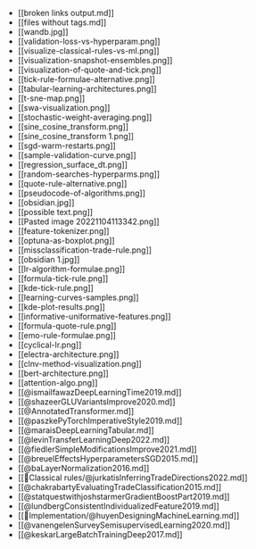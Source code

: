 - [[broken links output.md]]
- [[files without tags.md]]
- [[wandb.jpg]]
- [[validation-loss-vs-hyperparam.png]]
- [[visualize-classical-rules-vs-ml.png]]
- [[visualization-snapshot-ensembles.png]]
- [[visualization-of-quote-and-tick.png]]
- [[tick-rule-formulae-alternative.png]]
- [[tabular-learning-architectures.png]]
- [[t-sne-map.png]]
- [[swa-visualization.png]]
- [[stochastic-weight-averaging.png]]
- [[sine_cosine_transform.png]]
- [[sine_cosine_transform 1.png]]
- [[sgd-warm-restarts.png]]
- [[sample-validation-curve.png]]
- [[regression_surface_dt.png]]
- [[random-searches-hyperparms.png]]
- [[quote-rule-alternative.png]]
- [[pseudocode-of-algorithms.png]]
- [[obsidian.jpg]]
- [[possible text.png]]
- [[Pasted image 20221104113342.png]]
- [[feature-tokenizer.png]]
- [[optuna-as-boxplot.png]]
- [[missclassification-trade-rule.png]]
- [[obsidian 1.jpg]]
- [[lr-algorithm-formulae.png]]
- [[formula-tick-rule.png]]
- [[kde-tick-rule.png]]
- [[learning-curves-samples.png]]
- [[kde-plot-results.png]]
- [[informative-uniformative-features.png]]
- [[formula-quote-rule.png]]
- [[emo-rule-formulae.png]]
- [[cyclical-lr.png]]
- [[electra-architecture.png]]
- [[clnv-method-visualization.png]]
- [[bert-architecture.png]]
- [[attention-algo.png]]
- [[@ismailfawazDeepLearningTime2019.md]]
- [[@shazeerGLUVariantsImprove2020.md]]
- [[@AnnotatedTransformer.md]]
- [[@paszkePyTorchImperativeStyle2019.md]]
- [[@maraisDeepLearningTabular.md]]
- [[@levinTransferLearningDeep2022.md]]
- [[@fiedlerSimpleModificationsImprove2021.md]]
- [[@breuelEffectsHyperparametersSGD2015.md]]
- [[@baLayerNormalization2016.md]]
- [[🔗Classical rules/@jurkatisInferringTradeDirections2022.md]]
- [[@chakrabartyEvaluatingTradeClassification2015.md]]
- [[@statquestwithjoshstarmerGradientBoostPart2019.md]]
- [[@lundbergConsistentIndividualizedFeature2019.md]]
- [[🍬Implementation/@huyenDesigningMachineLearning.md]]
- [[@vanengelenSurveySemisupervisedLearning2020.md]]
- [[@keskarLargeBatchTrainingDeep2017.md]]
